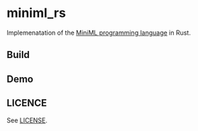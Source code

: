 # miniml_rs

Implemenatation of the [MiniML programming language](https://cs51.io/) in Rust.

## Build

## Demo

## LICENCE

See [LICENSE](LICENSE).